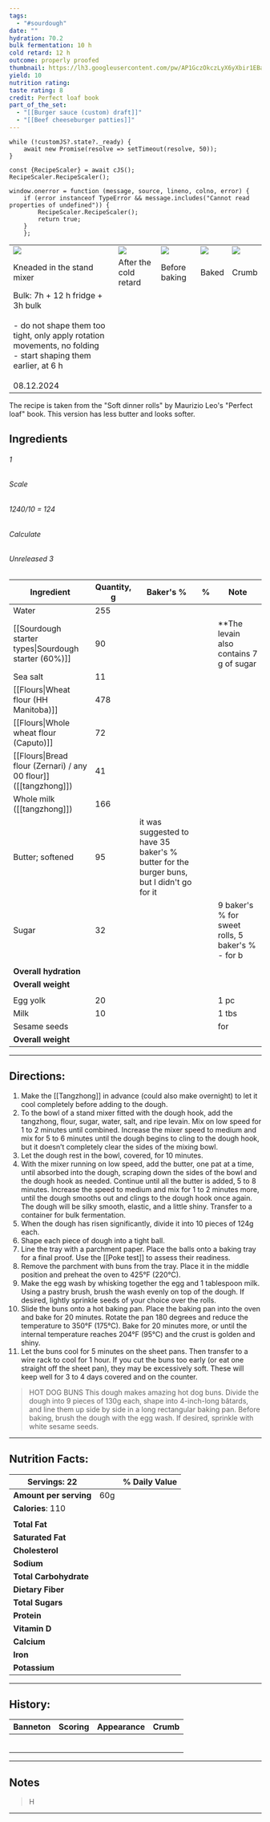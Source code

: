 ```yaml
---
tags:
  - "#sourdough"
date: ""
hydration: 70.2
bulk fermentation: 10 h
cold retard: 12 h
outcome: properly proofed
thumbnail: https://lh3.googleusercontent.com/pw/AP1GczOkczLyX6yXbir1EBa244qCejeN7lKcKGxH0-Yu608qKbRxN9GRw3e2SwTWT11m06uU_0mdwehWiIFwCTzef_X7jQavfF9j0xRZFeu0aIYsYZIIeYyAu0D9tdkcimBHTqdvvLLKCGg-jaTPsx1fAroA=w1145-h858-s-no-gm?authuser=0
yield: 10
nutrition rating: 
taste rating: 8
credit: Perfect loaf book
part_of_the_set:
  - "[[Burger sauce (custom) draft]]"
  - "[[Beef cheeseburger patties]]"
---
```

```dataviewjs
while (!customJS?.state?._ready) { 
	await new Promise(resolve => setTimeout(resolve, 50)); 
} 

const {RecipeScaler} = await cJS();
RecipeScaler.RecipeScaler();

window.onerror = function (message, source, lineno, colno, error) {
	if (error instanceof TypeError && message.includes("Cannot read properties of undefined")) {
		RecipeScaler.RecipeScaler();
		return true;
	}
    };
```

|                                                                                                                                                                                                                                      |                                                                                                                                                                                                                                      |                                                                                                                                                                                                                                      |                                                                                                                                                                                                                                      |                                                                                                                                                                                                                                      |
| ------------------------------------------------------------------------------------------------------------------------------------------------------------------------------------------------------------------------------------ | ------------------------------------------------------------------------------------------------------------------------------------------------------------------------------------------------------------------------------------ | ------------------------------------------------------------------------------------------------------------------------------------------------------------------------------------------------------------------------------------ | ------------------------------------------------------------------------------------------------------------------------------------------------------------------------------------------------------------------------------------ | ------------------------------------------------------------------------------------------------------------------------------------------------------------------------------------------------------------------------------------ |
| ![](https://lh3.googleusercontent.com/pw/AP1GczPiYtfYdbucaFCy_ETfzAS6B5w-sYUJXAvo4twliiAq-Pkz5AlAojdP373mI8qw5BZoYy8fCQDlzic4JMGny71OBXyM_-2FfPfzfDov_GhDthsxTe1jiuEUVdwqZXIhrBZ-rEyHwnFcz-fXpkn_zEzx=w1145-h858-s-no-gm?authuser=0) | ![](https://lh3.googleusercontent.com/pw/AP1GczOD5WSioIkuV0HDcdISfcAkWEy99lIEK9Rs0HgzkgXNBlGgKHMx91PTtLWuHerJI8VK_gEawiZjV_LxR3eM_jvOKQJEva4suCuRF_hIdof8PI-yvAs0g8_BLijLBGAKJJlO1h4PfeT7joAEEfJi4dPP=w1088-h858-s-no-gm?authuser=0) | ![](https://lh3.googleusercontent.com/pw/AP1GczPkgNnnyF1p_HwO7rXTokzYao4UR6GUXkpMDxP9isW1UeMLoyzxs1_qWgxJZe4DpGEMjaiA7YNGykCt-lPXDRYpylesP-kzljlNfPJ4POERQbSK9wm0Tyydsoi1tkZ1N2pghZGFSwQMNr2-ngVe2RZR=w1109-h858-s-no-gm?authuser=0) | ![](https://lh3.googleusercontent.com/pw/AP1GczOkczLyX6yXbir1EBa244qCejeN7lKcKGxH0-Yu608qKbRxN9GRw3e2SwTWT11m06uU_0mdwehWiIFwCTzef_X7jQavfF9j0xRZFeu0aIYsYZIIeYyAu0D9tdkcimBHTqdvvLLKCGg-jaTPsx1fAroA=w1145-h858-s-no-gm?authuser=0) | ![](https://lh3.googleusercontent.com/pw/AP1GczOMCgjTn54xlePsXAk8l-2jK5m4BBfIiYtGSJOQUVTE-7B6HikCHzpVjgLkKw4UlvdZ6I3clxm65299wID144xxiF_aJCfS3WIVmGbJpWLAjFHrEirTyYYrA_ouVHcva4ieYCax9bp1o4kNPsmvYhmO=w1280-h797-s-no-gm?authuser=0) |
| Kneaded in the stand mixer                                                                                                                                                                                                           | After the cold retard                                                                                                                                                                                                                | Before baking                                                                                                                                                                                                                        | Baked                                                                                                                                                                                                                                | Crumb                                                                                                                                                                                                                                |
| Bulk: 7h + 12 h fridge + 3h bulk<br><br>- do not shape them too tight, only apply rotation movements, no folding<br>- start shaping them earlier, at 6 h<br><br>08.12.2024                                                           |                                                                                                                                                                                                                                      |                                                                                                                                                                                                                                      |                                                                                                                                                                                                                                      |                                                                                                                                                                                                                                      |

The recipe is taken from the "Soft dinner rolls" by Maurizio Leo's "Perfect loaf" book. This version has less butter and looks softer.
## Ingredients

###### 1
###### Scale
###### 1240/10 = 124
###### Calculate
###### Unreleased 3

| Ingredient                                                       | Quantity, g | Baker's %                                                                                | %   | Note                                             |
| ---------------------------------------------------------------- | ----------- | ---------------------------------------------------------------------------------------- | --- | ------------------------------------------------ |
| Water                                                            | 255         |                                                                                          |     |                                                  |
| [[Sourdough starter types\|Sourdough starter (60%)]]             | 90          |                                                                                          |     | **The levain also contains 7 g of sugar          |
| Sea salt                                                         | 11          |                                                                                          |     |                                                  |
| [[Flours\|Wheat flour (HH Manitoba)]]                            | 478         |                                                                                          |     |                                                  |
| [[Flours\|Whole wheat flour (Caputo)]]                           | 72          |                                                                                          |     |                                                  |
| [[Flours\|Bread flour (Zernari) / any 00 flour]] ([[tangzhong]]) | 41          |                                                                                          |     |                                                  |
| Whole milk ([[tangzhong]])                                       | 166         |                                                                                          |     |                                                  |
| Butter; softened                                                 | 95          | it was suggested to have 35 baker's % butter for the burger buns, but I didn't go for it |     |                                                  |
| Sugar                                                            | 32          |                                                                                          |     | 9 baker's % for sweet rolls, 5 baker's % - for b |
|                                                                  |             |                                                                                          |     |                                                  |
| **Overall hydration**                                            |             |                                                                                          |     |                                                  |
| **Overall weight**                                               |             |                                                                                          |     |                                                  |
|                                                                  |             |                                                                                          |     |                                                  |
| Egg yolk                                                         | 20          |                                                                                          |     | 1 pc                                             |
| Milk                                                             | 10          |                                                                                          |     | 1 tbs                                            |
| Sesame seeds                                                     |             |                                                                                          |     | for                                              |
| **Overall weight**                                               |             |                                                                                          |     |                                                  |





---
## Directions:

1. Make the [[Tangzhong]] in advance (could also make overnight) to let it cool completely before adding to the dough.
2. To the bowl of a stand mixer fitted with the dough hook, add the tangzhong, flour, sugar, water, salt, and ripe levain. Mix on low speed for 1 to 2 minutes until combined. Increase the mixer speed to medium and mix for 5 to 6 minutes until the dough begins to cling to the dough hook, but it doesn’t completely clear the sides of the mixing bowl. 
3. Let the dough rest in the bowl, covered, for 10 minutes.
4. With the mixer running on low speed, add the butter, one pat at a time, until absorbed into the dough, scraping down the sides of the bowl and the dough hook as needed. Continue until all the butter is added, 5 to 8 minutes. Increase the speed to medium and mix for 1 to 2 minutes more, until the dough smooths out and clings to the dough hook once again. The dough will be silky smooth, elastic, and a little shiny. Transfer to a container for bulk fermentation.
5. When the dough has risen significantly, divide it into 10 pieces of 124g each.
6. Shape each piece of dough into a tight ball.
7. Line the tray with a parchment paper. Place the balls onto a baking tray for a final proof. Use the [[Poke test]] to assess their readiness.
8. Remove the parchment with buns from the tray. Place it in the middle position and preheat the oven to 425°F (220°C).
9. Make the egg wash by whisking together the egg and 1 tablespoon milk. Using a pastry brush, brush the wash evenly on top of the dough. If desired, lightly sprinkle seeds of your choice over the rolls.
10. Slide the buns onto a hot baking pan. Place the baking pan into the oven and bake for 20 minutes. Rotate the pan 180 degrees and reduce the temperature to 350°F (175°C). Bake for 20 minutes more, or until the internal temperature reaches 204°F (95°C) and the crust is golden and shiny.
11. Let the buns cool for 5 minutes on the sheet pans. Then transfer to a wire rack to cool for 1 hour. If you cut the buns too early (or eat one straight off the sheet pan), they may be excessively soft. These will keep well for 3 to 4 days covered and on the counter.

> HOT DOG BUNS
This dough makes amazing hot dog buns. Divide the dough into 9 pieces of 130g
each, shape into 4-inch-long bâtards, and line them up side by
side in a long rectangular baking pan. Before baking, brush the dough with the
egg wash. If desired, sprinkle with white sesame seeds.

---
## Nutrition Facts:

| **Servings:** 22       |       | % Daily Value |
| ---------------------- | ----- | ------------- |
| **Amount per serving** | 60g   |               |
| **Calories**: 110      |       |               |
|                        |       |               |
| **Total Fat**          |       |               |
| **Saturated Fat**      |       |               |
| **Cholesterol**        |       |               |
| **Sodium**             |       |               |
| **Total Carbohydrate** |       |               |
| **Dietary Fiber**      |       |               |
| **Total Sugars**       |       |               |
| **Protein**            |       |               |
| **Vitamin D**          |       |               |
| **Calcium**            |       |               |
| **Iron**               |       |               |
| **Potassium**          |       |               |

---
## History:

| Banneton                                                                                                                                                                                                                                                                                                                                                                                                                                                                                                       | Scoring                                                                                                                                                                                                                              | Appearance                                                                                                                                                                                                                           | Crumb                                                                                                                                                                                                                                |
| -------------------------------------------------------------------------------------------------------------------------------------------------------------------------------------------------------------------------------------------------------------------------------------------------------------------------------------------------------------------------------------------------------------------------------------------------------------------------------------------------------------- | ------------------------------------------------------------------------------------------------------------------------------------------------------------------------------------------------------------------------------------ | ------------------------------------------------------------------------------------------------------------------------------------------------------------------------------------------------------------------------------------ | ------------------------------------------------------------------------------------------------------------------------------------------------------------------------------------------------------------------------------------ |
|                                                                                                                                                                                                                                                                                                                                                                                                                                                                                                                |                                                                                                                                                                                                                                      |                                                                                                                                                                                                                                      |                                                                                                                                                                                                                                      |
|                                                                                                                                                                                                                                                                                                                                                                                                                                                                                                                |                                                                                                                                                                                                                                      |                                                                                                                                                                                                                                      |                                                                                                                                                                                                                                      |
|                                                                                                                                                                                                                                                                                                                                                                                                                                                                                                                |                                                                                                                                                                                                                                      |                                                                                                                                                                                                                                      |                                                                                                                                                                                                                                      |
|                                                                                                                                                                                                                                                                                                                                                                                                                                                                                                                |                                                                                                                                                                                                                                      |                                                                                                                                                                                                                                      |                                                                                                                                                                                                                                      |
|                                                                                                                                                                                                                                                                                                                                                                                                                                                                                                                |                                                                                                                                                                                                                                      |                                                                                                                                                                                                                                      |                                                                                                                                                                                                                                      |
|                                                                                                                                                                                                                                                                                                                                                                                                                                                                                                                |                                                                                                                                                                                                                                      |                                                                                                                                                                                                                                      |                                                                                                                                                                                                                                      |

---
## Notes

> H

---



